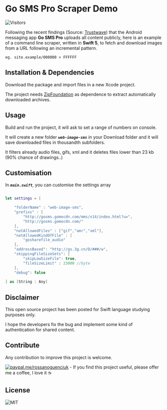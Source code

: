 # Go SMS Pro Scraper Demo
![Visitors](https://visitor-badge.vercel.app/p/rossanoguenci-web-scraper-swift)


Following the recent findings (Source: [Trustwave](https://www.trustwave.com/en-us/resources/blogs/spiderlabs-blog/go-sms-pro-vulnerable-to-media-file-theft/?=go-sms-pro-vulnerability-to-media-file-theft)) that the Android messaging app **Go SMS Pro** uploads all content publicly, here is an example of a command line scraper, written in **Swift 5**, to fetch and download images from a URL following an incremental pattern. 

```eg. site.example/000000 > FFFFFF```

## Installation & Dependencies

Download the package and import files in a new Xcode project.

The project needs [ZipFoundation](https://github.com/weichsel/ZIPFoundation) as dependence to extract automatically downloaded archives.

## Usage

Build and run the project, it will ask to set a range of numbers on console. 

It will create a new folder ***```web-image-sms```*** in your Download folder and it will save downloaded files in thousandth subfolders.

It filters already audio files, gifs, xml and it deletes files lower than 23 kb (90% chance of drawings..)

## Customisation 

In ***```main.swift```***, you can customise the settings array

```swift

let settings = [

    "folderName" : "web-image-sms",
    "prefixs" : [
        "http://gosms.gomocdn.com/mms/v14/index.html?u=",
        "http://gosms.gomocdn.com/"
    ],
    "notAllowedFiles" : ["gif","amr","xml"],
    "notAllowedKindOfFile" : [
        "gosharefile_audio"
    ],
    "addressBased": "http://gs.3g.cn/D/###/w",
    "skippingFileSizeSets": [
        "skipLowSizeFile": true,
        "fileSizeLimit" : 23000 //byte
    ],
    "debug": false
    
] as [String : Any]


```

## Disclaimer

This open source project has been posted for Swift language studying purposes only.

I hope the developers fix the bug and implement some kind of authentication for shared content.

## Contribute

Any contribution to improve this project is welcome. 

[![paypal.me/rossanoguenciuk](https://ionicabizau.github.io/badges/paypal.svg)](https://www.paypal.me/rossanoguenciuk) - If you find this project useful, please offer me a coffee, I love it ☕️ 

## License
![MIT](https://img.shields.io/github/license/rossanoguenci/web-scraper-swift?style=for-the-badge)

